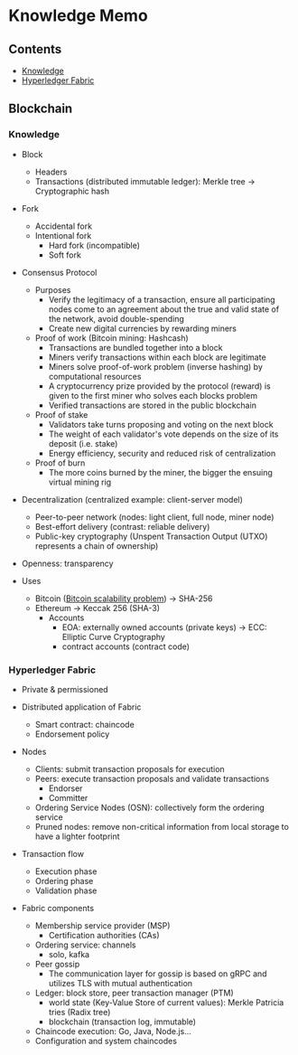 # Knowledge Memo

## Contents

- [Knowledge](#knowledge)
- [Hyperledger Fabric](#hyperledger-fabric)

## Blockchain

### Knowledge

- Block
  - Headers
  - Transactions (distributed immutable ledger): Merkle tree → Cryptographic hash

- Fork
  - Accidental fork
  - Intentional fork
    - Hard fork (incompatible)
    - Soft fork

- Consensus Protocol
  - Purposes
    - Verify the legitimacy of a transaction, ensure all participating nodes come to an agreement about the true and valid state of the network, avoid double-spending
    - Create new digital currencies by rewarding miners
  - Proof of work (Bitcoin mining: Hashcash)
    - Transactions are bundled together into a block
    - Miners verify transactions within each block are legitimate
    - Miners solve proof-of-work problem (inverse hashing) by computational resources
    - A cryptocurrency prize provided by the protocol (reward) is given to the first miner who solves each blocks problem
    - Verified transactions are stored in the public blockchain
  - Proof of stake
    - Validators take turns proposing and voting on the next block
    - The weight of each validator's vote depends on the size of its deposit (i.e. stake)
    - Energy efficiency, security and reduced risk of centralization
  - Proof of burn
    - The more coins burned by the miner, the bigger the ensuing virtual mining rig

- Decentralization (centralized example: client-server model)
  - Peer-to-peer network (nodes: light client, full node, miner node)
  - Best-effort delivery (contrast: reliable delivery)
  - Public-key cryptography (Unspent Transaction Output (UTXO) represents a chain of ownership)

- Openness: transparency

- Uses
  - Bitcoin ([Bitcoin scalability problem](https://en.wikipedia.org/wiki/Bitcoin_scalability_problem)) → SHA-256
  - Ethereum → Keccak 256 (SHA-3)
    - Accounts
      - EOA: externally owned accounts (private keys) → ECC: Elliptic Curve Cryptography
      - contract accounts (contract code)

### Hyperledger Fabric

- Private & permissioned

- Distributed application of Fabric
  - Smart contract: chaincode
  - Endorsement policy

- Nodes
  - Clients: submit transaction proposals for execution
  - Peers: execute transaction proposals and validate transactions
    - Endorser
    - Committer
  - Ordering Service Nodes (OSN): collectively form the ordering service
  - Pruned nodes: remove non-critical information from local storage to have a lighter footprint

- Transaction flow
  - Execution phase
  - Ordering phase
  - Validation phase

- Fabric components
  - Membership service provider (MSP)
    - Certification authorities (CAs)
  - Ordering service: channels
    - solo, kafka
  - Peer gossip
    - The communication layer for gossip is based on gRPC and utilizes TLS with mutual authentication
  - Ledger: block store, peer transaction manager (PTM)
    - world state (Key-Value Store of current values): Merkle Patricia tries (Radix tree)
    - blockchain (transaction log, immutable)
  - Chaincode execution: Go, Java, Node.js...
  - Configuration and system chaincodes
